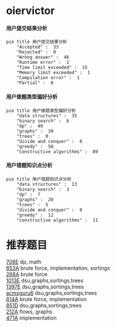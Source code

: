 # oiervictor

<!-- tabs:start -->



#### **用户提交结果分析**

```mermaid
pie title 用户提交结果分析
    "Accepted" :  33
    "Rejected" :  0
    "Wrong answer" :  46
    "Runtime error" :  2
    "Time limit exceeded" :  15
    "Memory limit exceeded" :  1
    "Compilation error" :  1
    "Partial" :  0
```

#### **用户做题类型偏好分析**

```mermaid
pie title 用户做题类型偏好分析
    "data structures" :  35
    "binary search" :  6
    "dp" :  49
    "graphs" :  39
    "trees" :  0
    "divide and conquer" :  0
    "greedy" :  50
    "constructive algorithms" :  89
```
#### **用户错题知识点分析**

```mermaid
pie title 用户错题知识点分析
    "data structures" :  13
    "binary search" :  3
    "dp" :  7
    "graphs" :  20
    "trees" :  5
    "divide and conquer" :  8
    "greedy" :  12
    "constructive algorithms" :  11
```



<!-- tabs:end -->
# 推荐题目
[708E](https://codeforces.com/contest/708/problem/E)		dp,
                        math		  
[653A](https://codeforces.com/contest/653/problem/A)		brute force,
                        implementation,
                        sortings		  
[268A](https://codeforces.com/contest/268/problem/A)		brute force		  
[1013E](https://codeforces.com/contest/1013/problem/E)		dsu,graphs,sortings,trees		  
[1397E](https://codeforces.com/contest/1397/problem/E)		dsu,graphs,sortings,trees		  
[acmsguru6](https://codeforces.com/contest/acmsguru/problem/6)		dsu,graphs,sortings,trees		  
[614A](https://codeforces.com/contest/614/problem/A)		brute force,
                        implementation		  
[851D](https://codeforces.com/contest/851/problem/D)		dsu,graphs,sortings,trees		  
[212A](https://codeforces.com/contest/212/problem/A)		flows,
                        graphs		  
[471A](https://codeforces.com/contest/471/problem/A)		implementation		  
